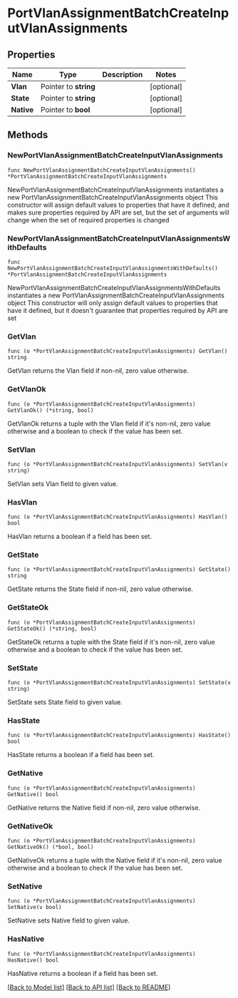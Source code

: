 # PortVlanAssignmentBatchCreateInputVlanAssignments

## Properties

Name | Type | Description | Notes
------------ | ------------- | ------------- | -------------
**Vlan** | Pointer to **string** |  | [optional] 
**State** | Pointer to **string** |  | [optional] 
**Native** | Pointer to **bool** |  | [optional] 

## Methods

### NewPortVlanAssignmentBatchCreateInputVlanAssignments

`func NewPortVlanAssignmentBatchCreateInputVlanAssignments() *PortVlanAssignmentBatchCreateInputVlanAssignments`

NewPortVlanAssignmentBatchCreateInputVlanAssignments instantiates a new PortVlanAssignmentBatchCreateInputVlanAssignments object
This constructor will assign default values to properties that have it defined,
and makes sure properties required by API are set, but the set of arguments
will change when the set of required properties is changed

### NewPortVlanAssignmentBatchCreateInputVlanAssignmentsWithDefaults

`func NewPortVlanAssignmentBatchCreateInputVlanAssignmentsWithDefaults() *PortVlanAssignmentBatchCreateInputVlanAssignments`

NewPortVlanAssignmentBatchCreateInputVlanAssignmentsWithDefaults instantiates a new PortVlanAssignmentBatchCreateInputVlanAssignments object
This constructor will only assign default values to properties that have it defined,
but it doesn't guarantee that properties required by API are set

### GetVlan

`func (o *PortVlanAssignmentBatchCreateInputVlanAssignments) GetVlan() string`

GetVlan returns the Vlan field if non-nil, zero value otherwise.

### GetVlanOk

`func (o *PortVlanAssignmentBatchCreateInputVlanAssignments) GetVlanOk() (*string, bool)`

GetVlanOk returns a tuple with the Vlan field if it's non-nil, zero value otherwise
and a boolean to check if the value has been set.

### SetVlan

`func (o *PortVlanAssignmentBatchCreateInputVlanAssignments) SetVlan(v string)`

SetVlan sets Vlan field to given value.

### HasVlan

`func (o *PortVlanAssignmentBatchCreateInputVlanAssignments) HasVlan() bool`

HasVlan returns a boolean if a field has been set.

### GetState

`func (o *PortVlanAssignmentBatchCreateInputVlanAssignments) GetState() string`

GetState returns the State field if non-nil, zero value otherwise.

### GetStateOk

`func (o *PortVlanAssignmentBatchCreateInputVlanAssignments) GetStateOk() (*string, bool)`

GetStateOk returns a tuple with the State field if it's non-nil, zero value otherwise
and a boolean to check if the value has been set.

### SetState

`func (o *PortVlanAssignmentBatchCreateInputVlanAssignments) SetState(v string)`

SetState sets State field to given value.

### HasState

`func (o *PortVlanAssignmentBatchCreateInputVlanAssignments) HasState() bool`

HasState returns a boolean if a field has been set.

### GetNative

`func (o *PortVlanAssignmentBatchCreateInputVlanAssignments) GetNative() bool`

GetNative returns the Native field if non-nil, zero value otherwise.

### GetNativeOk

`func (o *PortVlanAssignmentBatchCreateInputVlanAssignments) GetNativeOk() (*bool, bool)`

GetNativeOk returns a tuple with the Native field if it's non-nil, zero value otherwise
and a boolean to check if the value has been set.

### SetNative

`func (o *PortVlanAssignmentBatchCreateInputVlanAssignments) SetNative(v bool)`

SetNative sets Native field to given value.

### HasNative

`func (o *PortVlanAssignmentBatchCreateInputVlanAssignments) HasNative() bool`

HasNative returns a boolean if a field has been set.


[[Back to Model list]](../README.md#documentation-for-models) [[Back to API list]](../README.md#documentation-for-api-endpoints) [[Back to README]](../README.md)


